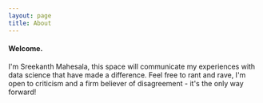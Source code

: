 ```yaml
---
layout: page
title: About
---
```


#### Welcome.

I'm Sreekanth Mahesala, this space will communicate my experiences with data science that have made a difference. Feel free to rant and rave, I'm open to criticism and a firm believer of disagreement - it's the only way forward!
